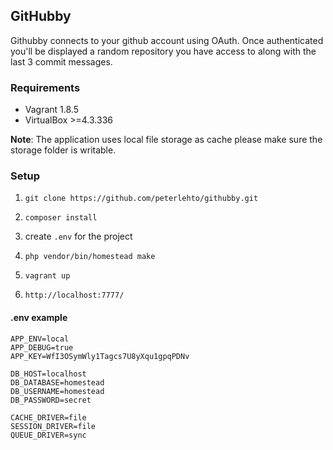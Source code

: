 ## GitHubby

Githubby connects to your github account using OAuth. Once authenticated you'll be displayed a random repository you have access to along with the last 3 commit messages. 

### Requirements

+ Vagrant 1.8.5
+ VirtualBox >=4.3.336 

**Note**: The application uses local file storage as cache please make sure the storage folder is writable.

### Setup

1. `git clone https://github.com/peterlehto/githubby.git`

2. `composer install`

3. create `.env` for the project

4. `php vendor/bin/homestead make`

5. `vagrant up`

6. `http://localhost:7777/`


#### .env example 

```
APP_ENV=local
APP_DEBUG=true
APP_KEY=WfI3OSymWly1Tagcs7U8yXqu1gpqPDNv

DB_HOST=localhost
DB_DATABASE=homestead
DB_USERNAME=homestead
DB_PASSWORD=secret

CACHE_DRIVER=file
SESSION_DRIVER=file
QUEUE_DRIVER=sync
```